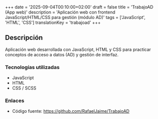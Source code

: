 +++
date = '2025-09-04T00:10:00+02:00'
draft = false
title = 'TrabajoAD (App web)'
description = 'Aplicación web con frontend JavaScript/HTML/CSS para gestión (módulo AD)'
tags = ['JavaScript', 'HTML', 'CSS']
translationKey = 'trabajoad'
+++

## Descripción

Aplicación web desarrollada con JavaScript, HTML y CSS para practicar conceptos de acceso a datos (AD) y gestión de interfaz.

### Tecnologías utilizadas

- JavaScript
- HTML
- CSS / SCSS

### Enlaces

- Código fuente: https://github.com/RafaelJaime/TrabajoAD
